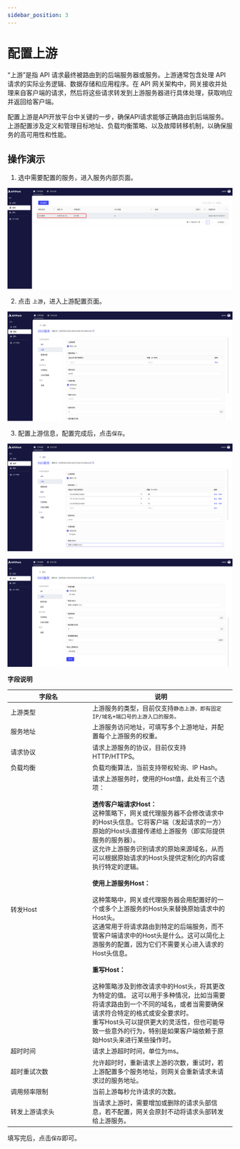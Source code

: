 ```yaml
---
sidebar_position: 3
---
```


# 配置上游

“上游”是指 API 请求最终被路由到的后端服务器或服务。上游通常包含处理 API 请求的实际业务逻辑、数据存储和应用程序。在 API 网关架构中，网关接收并处理来自客户端的请求，然后将这些请求转发到上游服务器进行具体处理，获取响应并返回给客户端。

配置上游是API开放平台中关键的一步，确保API请求能够正确路由到后端服务。上游配置涉及定义和管理目标地址、负载均衡策略、以及故障转移机制，以确保服务的高可用性和性能。

## 操作演示

1. 选中需要配置的服务，进入服务内部页面。

![](../../tutorials/service/images/2024-08-14/cf9e5cd3b52f3977f4e5503e01234a4e538d9d9c1433c2ed9294e7de4afd00e5.png)  

2. 点击 `上游`，进入上游配置页面。

![](../../tutorials/service/images/2024-08-14/d570bc5e464539010e542ddc88602fbcd94d6dbc14d01809908a220d32341b91.png)  

3. 配置上游信息，配置完成后，点击`保存`。

![](../../tutorials/service/images/2024-08-14/7dd546e21086267638ee1c14d83a42e3cc9ba0e88de8b82b6a3b85e7a1baa386.png)  

![](../../tutorials/service/images/2024-08-14/772f53c2f1cadef9e666cb7135f2e79b2b90db23c76bfdcc23e819425619d395.png)  

**字段说明**

<table><thead><tr><th width="169">字段名</th><th>说明</th></tr></thead><tbody><tr><td>上游类型</td><td>上游服务的类型，目前仅支持<code>静态上游，即有固定IP/域名+端口号的上游入口的服务。</code></td></tr><tr><td>服务地址</td><td>上游服务访问地址，可填写多个上游地址，并配置每个上游服务的权重。</td></tr><tr><td>请求协议</td><td>请求上游服务的协议，目前仅支持HTTP/HTTPS。</td></tr><tr><td>负载均衡</td><td>负载均衡算法，当前支持带权轮询、IP Hash。</td></tr><tr><td>转发Host</td><td>请求上游服务时，使用的Host值，此处有三个选项：<br/><br/><b>透传客户端请求Host：</b><br/>这种策略下，网关或代理服务器不会修改请求中的Host头信息。它将客户端（发起请求的一方）原始的Host头直接传递给上游服务（即实际提供服务的服务器）。 <br/>这允许上游服务识别请求的原始来源域名，从而可以根据原始请求的Host头提供定制化的内容或执行特定的逻辑。<br/><br/><b>使用上游服务Host：</b><br/><br/>这种策略中，网关或代理服务器会用配置好的一个或多个上游服务的Host头来替换原始请求中的Host头。 <br/>这通常用于将请求路由到特定的后端服务，而不管客户端请求中的Host头是什么。这可以简化上游服务的配置，因为它们不需要关心进入请求的Host头信息。<br/><br/><b>重写Host：</b><br/><br/>这种策略涉及到修改请求中的Host头，将其更改为特定的值。 这可以用于多种情况，比如当需要将请求路由到一个不同的域名，或者当需要确保请求符合特定的格式或安全要求时。 <br/>重写Host头可以提供更大的灵活性，但也可能导致一些意外的行为，特别是如果客户端依赖于原始Host头来进行某些操作时。</td></tr><tr><td>超时时间</td><td>请求上游超时时间，单位为ms。</td></tr><tr><td>超时重试次数</td><td>允许超时时，重新请求上游的次数，重试时，若上游配置多个服务地址，则网关会重新请求未请求过的服务地址。</td></tr><tr><td>调用频率限制</td><td>当前上游每秒允许请求的次数。</td></tr><tr><td>转发上游请求头</td><td>当请求上游时，需要增加或删除的请求头部信息，若不配置，网关会原封不动将请求头部转发给上游服务。</td></tr></tbody></table>

填写完后，点击`保存`即可。


